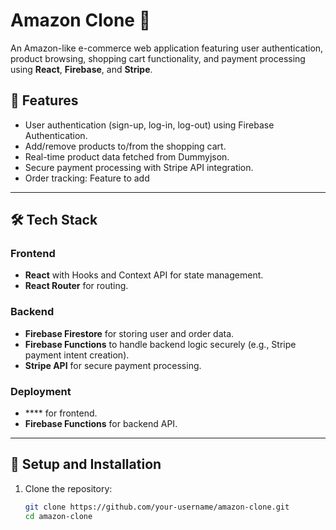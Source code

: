 # Amazon Clone 🛒

An Amazon-like e-commerce web application featuring user authentication, product browsing, shopping cart functionality, and payment processing using **React**, **Firebase**, and **Stripe**.

## 🚀 Features

- User authentication (sign-up, log-in, log-out) using Firebase Authentication.
- Add/remove products to/from the shopping cart.
- Real-time product data fetched from Dummyjson.
- Secure payment processing with Stripe API integration.
- Order tracking: Feature to add

---

## 🛠 Tech Stack

### Frontend

- **React** with Hooks and Context API for state management.
- **React Router** for routing.

### Backend

- **Firebase Firestore** for storing user and order data.
- **Firebase Functions** to handle backend logic securely (e.g., Stripe payment intent creation).
- **Stripe API** for secure payment processing.

### Deployment

- \*\*\*\* for frontend.
- **Firebase Functions** for backend API.

---

## 🔧 Setup and Installation

1. Clone the repository:
   ```bash
   git clone https://github.com/your-username/amazon-clone.git
   cd amazon-clone
   ```
